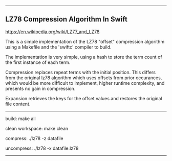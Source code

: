 
 ----------------------------------------------------------------------------
LZ78 Compression Algorithm In Swift
 ----------------------------------------------------------------------------

https://en.wikipedia.org/wiki/LZ77_and_LZ78

This is a simple implementation of the LZ78 "offset" compression algorithm 
using a Makefile and the 'swiftc' compiler to build.

The implementation is very simple, using a hash to store the term count of the
first instance of each term. 

Compression replaces repeat terms with the initial position. This differs from
the original lz78 algorithm which uses offsets from prior occurances, which 
would be more difficult to implement, higher runtime complexity, and presents 
no gain in compression.

Expansion retrieves the keys for the offset values and restores the original
file content.

 ----------------------------------------------------------------------------

build:
    make all 

clean workspace: 
    make clean

compress:
    ./lz78 -z datafile

uncompress:
    ./lz78 -x datafile.lz78

 ----------------------------------------------------------------------------
